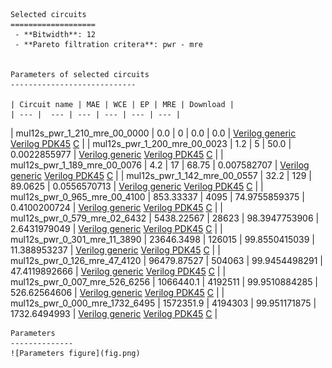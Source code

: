 
    Selected circuits
    ===================
     - **Bitwidth**: 12
     - **Pareto filtration critera**: pwr - mre
    
    
    Parameters of selected circuits
    ----------------------------
    
    | Circuit name | MAE | WCE | EP | MRE | Download |
    | --- |  --- | --- | --- | --- | --- | 
| mul12s_pwr_1_210_mre_00_0000 | 0.0 | 0 | 0.0 | 0.0 |  [Verilog generic](mul12s_pwr_1_210_mre_00_0000_gen.v) [Verilog PDK45](mul12s_pwr_1_210_mre_00_0000_pdk45.v)  [C](mul12s_pwr_1_210_mre_00_0000.c) |
| mul12s_pwr_1_200_mre_00_0023 | 1.2 | 5 | 50.0 | 0.0022855977 |  [Verilog generic](mul12s_pwr_1_200_mre_00_0023_gen.v) [Verilog PDK45](mul12s_pwr_1_200_mre_00_0023_pdk45.v)  [C](mul12s_pwr_1_200_mre_00_0023.c) |
| mul12s_pwr_1_189_mre_00_0076 | 4.2 | 17 | 68.75 | 0.007582707 |  [Verilog generic](mul12s_pwr_1_189_mre_00_0076_gen.v) [Verilog PDK45](mul12s_pwr_1_189_mre_00_0076_pdk45.v)  [C](mul12s_pwr_1_189_mre_00_0076.c) |
| mul12s_pwr_1_142_mre_00_0557 | 32.2 | 129 | 89.0625 | 0.0556570713 |  [Verilog generic](mul12s_pwr_1_142_mre_00_0557_gen.v) [Verilog PDK45](mul12s_pwr_1_142_mre_00_0557_pdk45.v)  [C](mul12s_pwr_1_142_mre_00_0557.c) |
| mul12s_pwr_0_965_mre_00_4100 | 853.33337 | 4095 | 74.9755859375 | 0.4100200724 |  [Verilog generic](mul12s_pwr_0_965_mre_00_4100_gen.v) [Verilog PDK45](mul12s_pwr_0_965_mre_00_4100_pdk45.v)  [C](mul12s_pwr_0_965_mre_00_4100.c) |
| mul12s_pwr_0_579_mre_02_6432 | 5438.22567 | 28623 | 98.3947753906 | 2.6431979049 |  [Verilog generic](mul12s_pwr_0_579_mre_02_6432_gen.v) [Verilog PDK45](mul12s_pwr_0_579_mre_02_6432_pdk45.v)  [C](mul12s_pwr_0_579_mre_02_6432.c) |
| mul12s_pwr_0_301_mre_11_3890 | 23646.3498 | 126015 | 99.8550415039 | 11.388953237 |  [Verilog generic](mul12s_pwr_0_301_mre_11_3890_gen.v) [Verilog PDK45](mul12s_pwr_0_301_mre_11_3890_pdk45.v)  [C](mul12s_pwr_0_301_mre_11_3890.c) |
| mul12s_pwr_0_126_mre_47_4120 | 96479.87527 | 504063 | 99.9454498291 | 47.4119892666 |  [Verilog generic](mul12s_pwr_0_126_mre_47_4120_gen.v) [Verilog PDK45](mul12s_pwr_0_126_mre_47_4120_pdk45.v)  [C](mul12s_pwr_0_126_mre_47_4120.c) |
| mul12s_pwr_0_007_mre_526_6256 | 1066440.1 | 4192511 | 99.9510884285 | 526.62564606 |  [Verilog generic](mul12s_pwr_0_007_mre_526_6256_gen.v) [Verilog PDK45](mul12s_pwr_0_007_mre_526_6256_pdk45.v)  [C](mul12s_pwr_0_007_mre_526_6256.c) |
| mul12s_pwr_0_000_mre_1732_6495 | 1572351.9 | 4194303 | 99.951171875 | 1732.6494993 |  [Verilog generic](mul12s_pwr_0_000_mre_1732_6495_gen.v) [Verilog PDK45](mul12s_pwr_0_000_mre_1732_6495_pdk45.v)  [C](mul12s_pwr_0_000_mre_1732_6495.c) |
    
    Parameters
    --------------
    ![Parameters figure](fig.png)
             